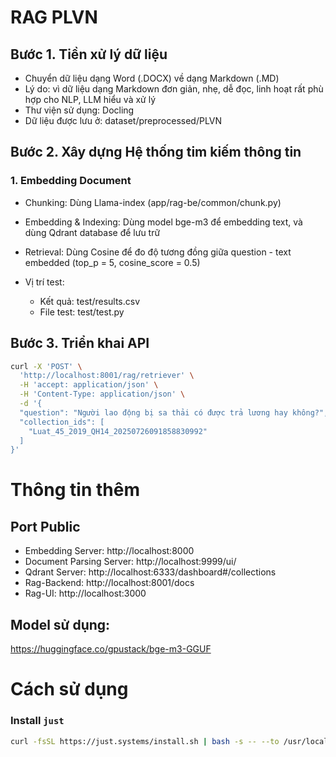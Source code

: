 # RAG PLVN

## Bước 1. Tiền xử lý dữ liệu
- Chuyển dữ liệu dạng Word (.DOCX) về dạng Markdown (.MD)
- Lý do: vì dữ liệu dạng Markdown đơn giản, nhẹ, dễ đọc, linh hoạt rất phù hợp cho NLP, LLM hiểu và xử lý
- Thư viện sử dụng: Docling
- Dữ liệu được lưu ở: dataset/preprocessed/PLVN

## Bước 2. Xây dựng Hệ thống tim kiếm thông tin
### 1. Embedding Document
- Chunking: Dùng Llama-index (app/rag-be/common/chunk.py)
- Embedding & Indexing: Dùng model bge-m3 để embedding text, và dùng Qdrant database để lưu trữ
- Retrieval: Dùng Cosine để đo độ tương đồng giữa question - text embedded (top_p = 5, cosine_score = 0.5)

- Vị trí test:
    - Kết quả: test/results.csv
    - File test: test/test.py

## Bước 3. Triển khai API 
```bash
curl -X 'POST' \
  'http://localhost:8001/rag/retriever' \
  -H 'accept: application/json' \
  -H 'Content-Type: application/json' \
  -d '{
  "question": "Người lao động bị sa thải có được trả lương hay không?",
  "collection_ids": [
    "Luat_45_2019_QH14_20250726091858830992"
  ]
}'
```

# Thông tin thêm
## Port Public
- Embedding Server: http://localhost:8000
- Document Parsing Server: http://localhost:9999/ui/
- Qdrant Server: http://localhost:6333/dashboard#/collections
- Rag-Backend: http://localhost:8001/docs
- Rag-UI: http://localhost:3000

## Model sử dụng:
https://huggingface.co/gpustack/bge-m3-GGUF


# Cách sử dụng

### Install `just`
```bash
curl -fsSL https://just.systems/install.sh | bash -s -- --to /usr/local/bin
```

